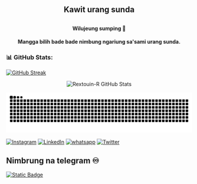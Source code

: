 <h2 align="center">Kawit urang sunda<h2/>
<!---
Rextouin-R/Rextouin-R is a ✨ special ✨ repository because its `README.md` (this file) appears on your GitHub profile.
You can click the Preview link to take a look at your changes.
--->
<h4 align="center">
Wilujeung sumping 👋
<h4/>
<p align="center">Mangga bilih bade bade nimbung ngariung sa'sami urang sunda.<p/>

### 📊 GitHub Stats:
<a href="https://git.io/streak-stats"><img src="https://streak-stats.demolab.com?user=Rextouin-R&theme=algolia&locale=su" alt="GitHub Streak" /></a>
<p align="center">
  <img src="https://github-readme-stats.vercel.app/api?username=Rextouin-R&show_icons=true&theme=ambient_gradient&locale=id" alt="Rextouin-R GitHub Stats"/>
</p>
</p>
<picture align="center">
  <source media="(prefers-color-scheme: dark)" srcset="https://raw.githubusercontent.com/recitativonika/Rextouin-R/output/github-contribution-grid-snake-dark.svg">
  <source media="(prefers-color-scheme: light)" srcset="https://raw.githubusercontent.com/recitativonika/recitativonika/output/github-contribution-grid-snake.svg">
  <img alt="github contribution grid snake animation" src="https://raw.githubusercontent.com/recitativonika/recitativonika/output/github-contribution-grid-snake.svg">
</picture>

  <a href="https://instagram.com/ramadhvni" target="_blank"><img src="https://img.shields.io/badge/-Instagram-%23E4405F?style=flat&logo=instagram&logoColor=white" alt="Instagram"/></a>
   <a href="https://linkedin.com/in/ramadhvni" target="_blank"><img src="https://img.shields.io/badge/-Telegram-%230077B5?style=flat&logo=telegram&logoColor=white" alt="LinkedIn"/></a>
   <a href="https://www.hackerrank.com/rxmxdhxni" target="_blank"><img src="https://img.shields.io/badge/-WhatsApp-%232EC866?style=flat&logo=whatsapp&logoColor=white" alt="whatsapp"/></a>
   <a href="https://medium.com/@dntyk" target="_blank"><img src="https://img.shields.io/badge/-Twitter-%2312100E?style=flat&logo=x&logoColor=white" alt="Twitter"/></a>

## Nimbrung na telegram  ♾︎ 
[![Static Badge](https://img.shields.io/badge/Telegram-Airdrop◾unlimited-Link?style=for-the-badge&logo=Telegram&logoColor=white&logoSize=auto&color=blue)](https://t.me/UNLXairdop)
